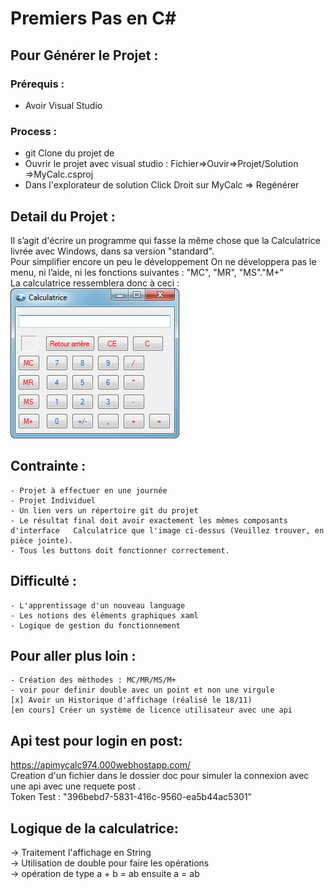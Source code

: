 ﻿# Premiers Pas en C#

## Pour Générer le Projet : 
### Prérequis :
 - Avoir Visual Studio
### Process : 
- git Clone du projet de
- Ouvrir le projet avec visual studio : Fichier=>Ouvir=>Projet/Solution =>MyCalc.csproj
- Dans l'explorateur de solution Click Droit sur MyCalc => Regénérer

## Detail du Projet :
Il s’agit d'écrire un programme qui fasse la même chose que la Calculatrice livrée avec Windows, dans sa version "standard". </br>
Pour simplifier encore un peu le développement On ne développera pas le menu, ni l’aide, ni les fonctions suivantes : 
"MC", "MR", "MS"."M+" 
</br> La calculatrice ressemblera donc à ceci :</br>
![Calculatrice](calculatrice.png)

## Contrainte :
	- Projet à effectuer en une journée
	- Projet Individuel
	- Un lien vers un répertoire git du projet
	- Le résultat final doit avoir exactement les mêmes composants d'interface   Calculatrice que l'image ci-dessus (Veuillez trouver, en pièce jointe). 
	- Tous les buttons doit fonctionner correctement.

## Difficulté :
	- L'apprentissage d'un nouveau language
	- Les notions des éléments graphiques xaml
	- Logique de gestion du fonctionnement

## Pour aller plus loin :
	- Création des mèthodes : MC/MR/MS/M+
	- voir pour definir double avec un point et non une virgule
	[x] Avoir un Historique d'affichage (réalisé le 18/11)
	[en cours] Créer un système de licence utilisateur avec une api


## Api test pour login en post:
https://apimycalc974.000webhostapp.com/ </br>
Creation d'un fichier dans le dossier doc pour simuler la connexion avec une api avec une requete post .</br>
Token Test : "396bebd7-5831-416c-9560-ea5b44ac5301"

## Logique de la calculatrice:
-> Traitement l'affichage en String</br>
-> Utilisation de double pour faire les opérations</br>
-> opération de type a + b = ab ensuite a = ab</br>